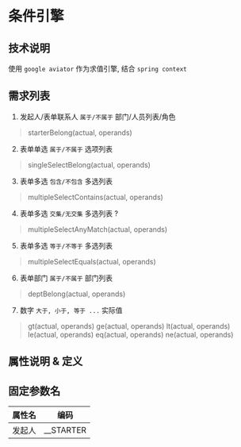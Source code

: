 # 条件引擎

## 技术说明

使用 `google aviator` 作为求值引擎, 结合 `spring context`

## 需求列表

1. 发起人/表单联系人 ` 属于/不属于 ` 部门/人员列表/角色

> starterBelong(actual, operands)

2. 表单单选 ` 属于/不属于 ` 选项列表

> singleSelectBelong(actual, operands)

3. 表单多选 ` 包含/不包含 ` 多选列表

> multipleSelectContains(actual, operands)

4. 表单多选 ` 交集/无交集 ` 多选列表 ?

> multipleSelectAnyMatch(actual, operands)

5. 表单多选 ` 等于/不等于 ` 多选列表

> multipleSelectEquals(actual, operands)

6. 表单部门 ` 属于/不属于 ` 部门列表

> deptBelong(actual, operands)

7. 数字 `大于, 小于, 等于 ...` 实际值

> gt(actual, operands)
> ge(actual, operands)
> lt(actual, operands)
> le(actual, operands)
> eq(actual, operands)
> ne(actual, operands)

## 属性说明 & 定义

## 固定参数名

| 属性名 | 编码 |
| --- | --- |
| 发起人 | __STARTER |
